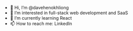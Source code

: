 - 👋 Hi, I’m @davehenokhliong
- 👀 I’m interested in full-stack web development and SaaS
- 🌱 I’m currently learning React
- 📫 How to reach me: LinkedIn

<!---
davehenokhliong/davehenokhliong is a ✨ special ✨ repository because its `README.md` (this file) appears on your GitHub profile.
You can click the Preview link to take a look at your changes.
--->
